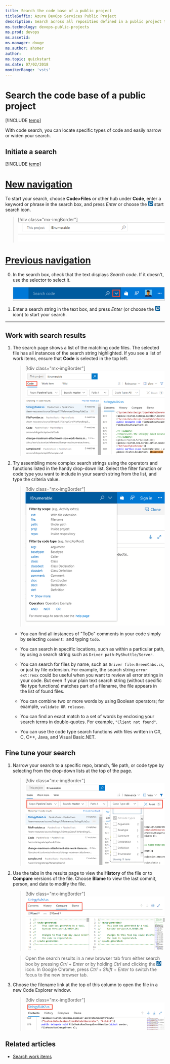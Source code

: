 ```yaml
---
title: Search the code base of a public project  
titleSuffix: Azure DevOps Services Public Project
description: Search across all reposities defined in a public project to find specific types of code   
ms.technology: devops-public-projects
ms.prod: devops
ms.assetid: 
ms.manager: douge
ms.author: ahomer
author: 
ms.topic: quickstart
ms.date: 07/02/2018
monikerRange: 'vsts'
---
```


# Search the code base of a public project

[!INCLUDE [temp](_shared/version-public-projects.md)]  

With code search, you can locate specific types of code and easily narrow or widen your search.


<a name="start-search"></a>
## Initiate a search 

[!INCLUDE [temp](_shared/navigation.md)] 

# [New navigation](#tab/new-nav)

To start your search, choose **Code>Files** or other hub under **Code**, enter a keyword or phrase in the search box, and press *Enter* or choose the ![](../../project/search/_img/_shared/start-search-icon.png) start search icon. 

> [!div class="mx-imgBorder"]
> ![Work Item Search box, new navigation](_img/search/code-search-vert.png)    

# [Previous navigation](#tab/previous-nav)  

0. In the search box, check that the text displays _Search code_. If it doesn't, use the selector to select it.

   ![Switching between searching for code and work items](../../project/search/_img/code-search-get-started/title-bar-search-box-empty-outlined.png)

0. Enter a search string in the text box, and press _Enter_ (or choose the 
   ![start search icon](../../project/search/_img/_shared/start-search-icon.png) icon) to start your search.



---

## Work with search results  

1. The search page shows a list of the matching code files. The selected file has all
   instances of the search string highlighted. If you see a list of work items, ensure that **Code** is selected in the top left.

	> [!div class="mx-imgBorder"]  
	> ![Code search results example](_img/search/code-search-example.png) 

1. Try assembling more complex search strings using the operators and functions listed in the handy 
   drop-down list. Select the filter function or code type you want to include in your search string from the
   list, and type the criteria value.

	> [!div class="mx-imgBorder"]  
	> ![Search from the title bar](_img/search/code-search-filters.png)     

   * You can find all instances of "ToDo" comments in your code simply by selecting `comment:` and typing `todo`. 

   * You can search in specific locations, such as within a particular path, by using a search string such as `Driver path:MyShuttle/Server`. 

   * You can search for files by name, such as `Driver file:GreenCabs.cs`, or just by file extension. For example, the search string 
    `error ext:resx` could be useful when you want to review all error strings in your code. 
    But even if your plain text search string (without specific file type functions) 
    matches part of a filename, the file appears in the list of found files.

   * You can combine two or more words by using Boolean operators; for example, `validate OR release`.

   * You can find an exact match to a set of words by enclosing your search terms in double-quotes. For example, `"Client not found"`. 

   * You can use the code type search functions with files written in C#, C, C++, Java, and Visual Basic.NET.



## Fine tune your search

1. Narrow your search to a specific repo, branch, file path, or code type by selecting from the drop-down lists at the top of the page.

	> [!div class="mx-imgBorder"]  
	> ![Use drop-down lists to narrow your search](_img/search/code-search-code-types.png)   

1. Use the tabs in the results page to view the **History** of the file or to **Compare** versions of the file. Choose **Blame** to view the last commit, person, and date to modify the file.

	> [!div class="mx-imgBorder"]  
	> ![Use tabs to view history and compare files](_img/search/code-search-contents-history-views.png)   	 

   > Open the search results in a new browser tab from either search box by
   pressing _Ctrl_ + _Enter_ or by holding _Ctrl_ and clicking  the
   ![start search icon](../../project/search/_img/_shared/start-search-icon.png) icon.
   In Google Chrome, press _Ctrl_ + _Shift_ + _Enter_ to switch the focus
   to the new browser tab.

1. Choose the filename link at the top of this column to open the file in a new Code Explorer window.

	> [!div class="mx-imgBorder"]  
	> ![Open the file in Code Explorer](_img/search/code-search-open-file.png)   	 



## Related articles

- [Search work items](work-item-search-public.md) 



